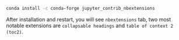 
```zsh
conda install -c conda-forge jupyter_contrib_nbextensions
```

After installation and restart, you will see `nbextensions` tab, two most notable extensions are `collapsable headings` and `table of context 2 (toc2)`.
